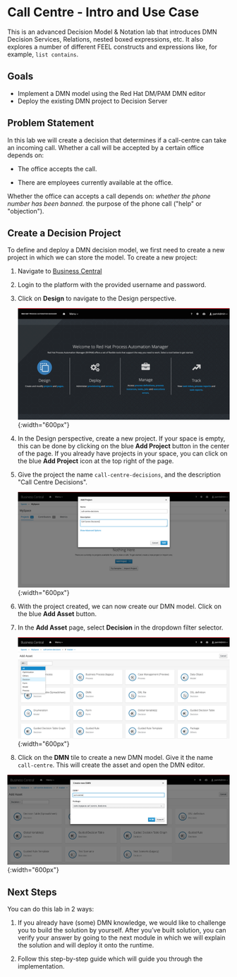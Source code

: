 # Call Centre - Intro and Use Case

This is an advanced Decision Model & Notation lab that introduces DMN Decision Services, Relations, nested boxed expressions, etc. It also explores a number of different FEEL constructs and expressions like, for example, `list contains`.

## Goals

-   Implement a DMN model using the Red Hat DM/PAM DMN editor
-   Deploy the existing DMN project to Decision Server

## Problem Statement

In this lab we will create a decision that determines if a call-centre can take an incoming call. Whether a call will be accepted by a certain office depends on:

-   The office accepts the call.

-   There are employees currently available at the office.

Whether the office can accepts a call depends on: *whether the phone number has been banned.* the purpose of the phone call ("help" or "objection").

## Create a Decision Project

To define and deploy a DMN decision model, we first need to create a new project in which we can store the model. To create a new project:

1.  Navigate to [Business Central](https://localhost:8080/business-central)

2.  Login to the platform with the provided username and password.

3.  Click on **Design** to navigate to the Design perspective.

    ![](../images/business_automation/dmn/business-central-design.png){:width="600px"}

4.  In the Design perspective, create a new project. If your space is empty, this can be done by clicking on the blue **Add Project** button in the center of the page. If you already have projects in your space, you can click on the blue **Add Project** icon at the top right of the page.

5.  Give the project the name `call-centre-decisions`, and the description "Call Centre Decisions".

    ![](../images/business_automation/dmn/add-project-call-centre-decisions.png){:width="600px"}

6.  With the project created, we can now create our DMN model. Click on the blue **Add Asset** button.

7.  In the **Add Asset** page, select **Decision** in the dropdown filter selector.

    ![](../images/business_automation/dmn/new-asset-decisions-filter.png){:width="600px"}

8.  Click on the **DMN** tile to create a new DMN model. Give it the name `call-centre`. This will create the asset and open the DMN editor.

![](../images/business_automation/dmn/add-dmn-call-centre.png){:width="600px"}

## Next Steps

You can do this lab in 2 ways:

1.  If you already have (some) DMN knowledge, we would like to challenge you to build the solution by yourself. After you’ve built solution, you can verify your answer by going to the next module in which we will explain the solution and will deploy it onto the runtime.

2.  Follow this step-by-step guide which will guide you through the implementation.

